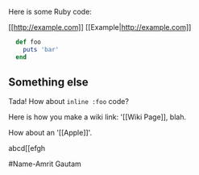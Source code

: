Here is some Ruby code:

[[http://example.com]]
[[Example|http://example.com]]

```ruby
  def foo
    puts 'bar'
  end
```

## Something else

Tada! How about `inline :foo` code?

Here is how you make a wiki link: '[[Wiki Page]], blah.

How about an '[[Apple]]'.

abcd[[efgh

#Name-Amrit Gautam
